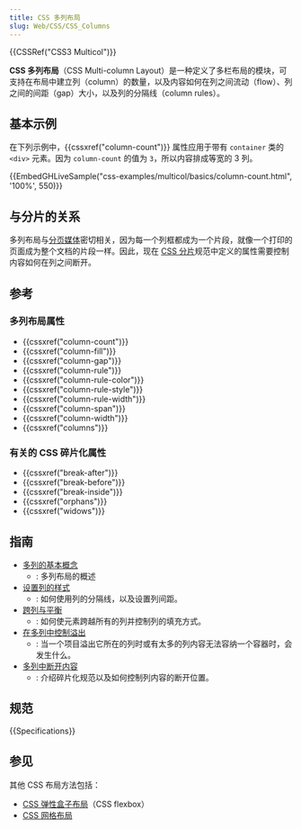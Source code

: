 ```yaml
---
title: CSS 多列布局
slug: Web/CSS/CSS_Columns
---
```


{{CSSRef("CSS3 Multicol")}}

**CSS 多列布局**（CSS Multi-column Layout）是一种定义了多栏布局的模块，可支持在布局中建立列（column）的数量，以及内容如何在列之间流动（flow）、列之间的间距（gap）大小，以及列的分隔线（column rules）。

## 基本示例

在下列示例中，{{cssxref("column-count")}} 属性应用于带有 `container` 类的 `<div>` 元素。因为 `column-count` 的值为 `3`，所以内容排成等宽的 3 列。

{{EmbedGHLiveSample("css-examples/multicol/basics/column-count.html", '100%', 550)}}

## 与分片的关系

多列布局与[分页媒体](/zh-CN/docs/Web/CSS/CSS_Pages)密切相关，因为每一个列框都成为一个片段，就像一个打印的页面成为整个文档的片段一样。因此，现在 [CSS 分片](/zh-CN/docs/Web/CSS/CSS_Fragmentation)规范中定义的属性需要控制内容如何在列之间断开。

## 参考

### 多列布局属性

- {{cssxref("column-count")}}
- {{cssxref("column-fill")}}
- {{cssxref("column-gap")}}
- {{cssxref("column-rule")}}
- {{cssxref("column-rule-color")}}
- {{cssxref("column-rule-style")}}
- {{cssxref("column-rule-width")}}
- {{cssxref("column-span")}}
- {{cssxref("column-width")}}
- {{cssxref("columns")}}

### 有关的 CSS 碎片化属性

- {{cssxref("break-after")}}
- {{cssxref("break-before")}}
- {{cssxref("break-inside")}}
- {{cssxref("orphans")}}
- {{cssxref("widows")}}

## 指南

- [多列的基本概念](/zh-CN/docs/Web/CSS/CSS_Columns/Basic_Concepts_of_Multicol)
  - : 多列布局的概述
- [设置列的样式](/zh-CN/docs/Web/CSS/CSS_Columns/Styling_Columns)
  - : 如何使用列的分隔线，以及设置列间距。
- [跨列与平衡](/zh-CN/docs/Web/CSS/CSS_Columns/Spanning_Columns)
  - : 如何使元素跨越所有的列并控制列的填充方式。
- [在多列中控制溢出](/zh-CN/docs/Web/CSS/CSS_Columns/Handling_Overflow_in_Multicol)
  - : 当一个项目溢出它所在的列时或有太多的列内容无法容纳一个容器时，会发生什么。
- [多列中断开内容](/zh-CN/docs/Web/CSS/CSS_Columns/Handling_content_breaks_in_multicol)
  - : 介绍碎片化规范以及如何控制列内容的断开位置。

## 规范

{{Specifications}}

## 参见

其他 CSS 布局方法包括：

- [CSS 弹性盒子布局](/zh-CN/docs/Web/CSS/CSS_Flexible_Box_Layout)（CSS flexbox）
- [CSS 网格布局](/zh-CN/docs/Web/CSS/CSS_Grid_Layout)
